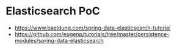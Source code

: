 # Elasticsearch PoC

- https://www.baeldung.com/spring-data-elasticsearch-tutorial
- https://github.com/eugenp/tutorials/tree/master/persistence-modules/spring-data-elasticsearch
